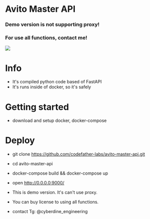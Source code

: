 # Avito Master API

### Demo version is not supporting proxy!
### For use all functions, contact me!

![](https://assets.entrepreneur.com/content/3x2/2000/20180703190744-rollsafe-meme.jpeg?format=jpg&width=400&crop=3:2)

# Info

* It's compiled python code based of FastAPI
* It's runs inside of docker, so it's safely

# Getting started

* download and setup docker, docker-compose

# Deploy

* git clone https://github.com/codefather-labs/avito-master-api.git
* cd avito-master-api
* docker-compose build && docker-compose up
* open http://0.0.0.0:9000/

* This is demo version. It's can't use proxy.
* You can buy license to using all functions.
* contact Tg: @cyberdine_engineering 
